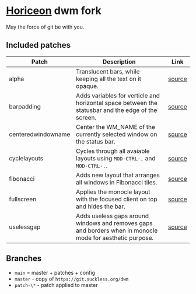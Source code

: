 # [Horiceon](https://github.com/shiftgeist/horiceon) dwm fork

May the force of git be with you.

## Included patches

| Patch              | Description                                                                                               | Link                                                           |
| ------------------ | --------------------------------------------------------------------------------------------------------- | -------------------------------------------------------------- |
| alpha              | Translucent bars, while keeping all the text on it opaque.                                                | [source](https://dwm.suckless.org/patches/alpha)               |
| barpadding         | Adds variables for verticle and horizontal space between the statusbar and the edge of the screen.        | [source](https://dwm.suckless.org/patches/barpadding/)         |
| centeredwindowname | Center the WM_NAME of the currently selected window on the status bar.                                    | [source](https://dwm.suckless.org/patches/centeredwindowname/) |
| cyclelayouts       | Cycles through all avaiable layouts using `MOD-CTRL-,` and `MOD-CTRL-.`.                                  | [source](https://dwm.suckless.org/patches/cyclelayouts/)       |
| fibonacci          | Adds new layout that arranges all windows in Fibonacci tiles.                                             | [source](https://dwm.suckless.org/patches/fibonacci/)          |
| fullscreen         | Applies the monocle layout with the focused client on top and hides the bar.                              | [source](https://dwm.suckless.org/patches/fullscreen/)         |
| uselessgap         | Adds useless gaps around windows and removes gaps and borders when in monocle mode for aesthetic purpose. | [source](https://dwm.suckless.org/patches/uselessgap/)         |

## Branches

- `main` = master + patches + config
- `master` - copy of `https://git.suckless.org/dwm`
- `patch-\*` - patch applied to master
